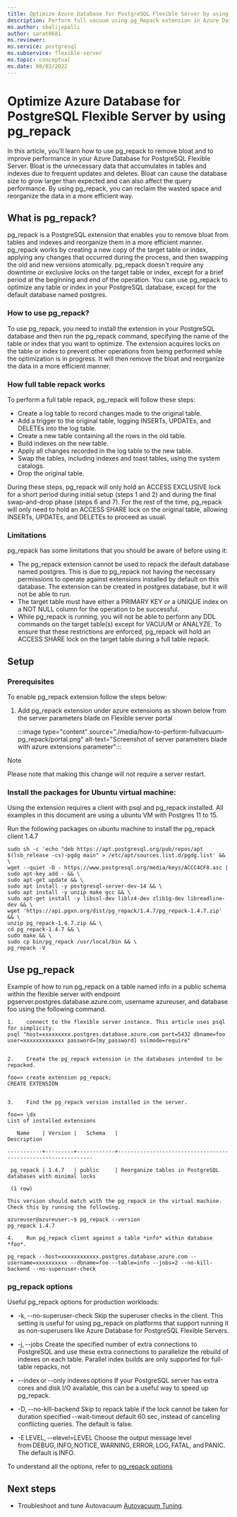 ```yaml
---
title: Optimize Azure Database for PostgreSQL Flexible Server by using pg_repack 
description: Perform full vacuum using pg_Repack extension in Azure Database for PostgreSQL - Flexible Server
ms.author: sbalijepalli
author: sarat0681
ms.reviewer: 
ms.service: postgresql
ms.subservice: flexible-server
ms.topic: conceptual
ms.date: 08/03/2022
---
```


# Optimize Azure Database for PostgreSQL Flexible Server by using pg_repack 

In this article, you'll learn how to use pg_repack to remove bloat and to improve performance in your Azure Database for PostgreSQL Flexible Server. Bloat is the unnecessary data that accumulates in tables and indexes due to frequent updates and deletes. Bloat can cause the database size to grow larger than expected and can also affect the query performance. By using pg_repack, you can reclaim the wasted space and reorganize the data in a more efficient way.

## What is pg_repack? 
pg_repack is a PostgreSQL extension that enables you to remove bloat from tables and indexes and reorganize them in a more efficient manner. pg_repack works by creating a new copy of the target table or index, applying any changes that occurred during the process, and then swapping the old and new versions atomically. pg_repack doesn't require any downtime or exclusive locks on the target table or index, except for a brief period at the beginning and end of the operation. You can use pg_repack to optimize any table or index in your PostgreSQL database, except for the default database named postgres. 

### How to use pg_repack? 
To use pg_repack, you need to install the extension in your PostgreSQL database and then run the pg_repack command, specifying the name of the table or index that you want to optimize. The extension acquires locks on the table or index to prevent other operations from being performed while the optimization is in progress. It will then remove the bloat and reorganize the data in a more efficient manner.

### How full table repack works

To perform a full table repack, pg_repack will follow these steps: 

-    Create a log table to record changes made to the original table.
-    Add a trigger to the original table, logging INSERTs, UPDATEs, and DELETEs into the log table.
-    Create a new table containing all the rows in the old table.
-    Build indexes on the new table.
-    Apply all changes recorded in the log table to the new table.
-    Swap the tables, including indexes and toast tables, using the system catalogs.
-    Drop the original table. 

During these steps, pg_repack will only hold an ACCESS EXCLUSIVE lock for a short period during initial setup (steps 1 and 2) and during the final swap-and-drop phase (steps 6 and 7). For the rest of the time, pg_repack will only need to hold an ACCESS SHARE lock on the original table, allowing INSERTs, UPDATEs, and DELETEs to proceed as usual. 

### Limitations 

pg_repack has some limitations that you should be aware of before using it: 

-    The pg_repack extension cannot be used to repack the default database named postgres. This is due to pg_repack not having the necessary permissions to operate against extensions installed by default on this database. The extension can be created in postgres database, but it will not be able to run.
-    The target table must have either a PRIMARY KEY or a UNIQUE index on a NOT NULL column for the operation to be successful. 
-    While pg_repack is running, you will not be able to perform any DDL commands on the target table(s) except for VACUUM or ANALYZE. To ensure that these restrictions are enforced, pg_repack will hold an ACCESS SHARE lock on the target table during a
     full table repack.

## Setup 

### Prerequisites

To enable pg_repack extension follow the steps below: 

1. Add pg_repack extension under azure extensions as shown below from the server parameters blade on Flexible server portal

   :::image type="content" source="./media/how-to-perform-fullvacuum-pg_repack/portal.png" alt-text="Screenshot of server parameters blade with azure extensions parameter":::

> [!NOTE]
> Please note that making this change will not require a server restart. 


### Install the packages for Ubuntu virtual machine: 
Using the extension requires a client with psql and pg_repack installed. All examples in this document are using a ubuntu VM with Postgres 11 to 15.

Run the following packages on ubuntu machine to install the pg_repack client 1.4.7

```
sudo sh -c 'echo "deb https://apt.postgresql.org/pub/repos/apt $(lsb_release -cs)-pgdg main" > /etc/apt/sources.list.d/pgdg.list' && \ 
wget --quiet -O - https://www.postgresql.org/media/keys/ACCC4CF8.asc | sudo apt-key add - && \ 
sudo apt-get update && \ 
sudo apt install -y postgresql-server-dev-14 && \ 
sudo apt install -y unzip make gcc && \ 
sudo apt-get install -y libssl-dev liblz4-dev zlib1g-dev libreadline-dev && \ 
wget 'https://api.pgxn.org/dist/pg_repack/1.4.7/pg_repack-1.4.7.zip' && \ 
unzip pg_repack-1.4.7.zip && \ 
cd pg_repack-1.4.7 && \ 
sudo make && \ 
sudo cp bin/pg_repack /usr/local/bin && \ 
pg_repack -V 

```
 
## Use pg_repack 
Example of how to run pg_repack on a table named info in a public schema within the flexible server with endpoint pgserver.postgres.database.azure.com, username azureuser, and database foo using the following command.

```
1.    connect to the flexible server instance. This article uses psql for simplicity. 
psql "host=xxxxxxxxx.postgres.database.azure.com port=5432 dbname=foo user=xxxxxxxxxxxxx password=[my_password] sslmode=require" 


2.    Create the pg_repack extension in the databases intended to be repacked. 

foo=> create extension pg_repack; 
CREATE EXTENSION 
 

3.    Find the pg_repack version installed in the server. 

foo=> \dx 
List of installed extensions 

   Name    | Version |   Schema   |                         Description                           

-----------+---------+------------+-------------------------------------------------------------- 

 pg_repack | 1.4.7   | public     | Reorganize tables in PostgreSQL databases with minimal locks 

 (1 row) 

This version should match with the pg_repack in the virtual machine. Check this by running the following. 

azureuser@azureuser:~$ pg_repack --version 
pg_repack 1.4.7 

4.    Run pg_repack client against a table *info* within database *foo*. 
 
pg_repack --host=xxxxxxxxxxxx.postgres.database.azure.com --username=xxxxxxxxxx --dbname=foo --table=info --jobs=2 --no-kill-backend --no-superuser-check 

``` 
### pg_repack options

Useful pg_repack options for production workloads: 

-    -k, --no-superuser-check 
    Skip the superuser checks in the client. This setting is useful for using pg_repack on platforms that support running it as non-superusers like Azure Database for PostgreSQL Flexible Servers. 

-    -j, --jobs 
    Create the specified number of extra connections to PostgreSQL and use these extra connections to parallelize the rebuild of indexes on each table. Parallel index builds are only supported for full-table repacks, not

-    --index or --only indexes options
    If your PostgreSQL server has extra cores and disk I/O available, this can be a useful way to speed up pg_repack. 

-    -D, --no-kill-backend
    Skip to repack table if the lock cannot be taken for duration specified --wait-timeout default 60 sec, instead of canceling conflicting queries. The default is false. 

-    -E LEVEL, --elevel=LEVEL
    Choose the output message level from DEBUG, INFO, NOTICE, WARNING, ERROR, LOG, FATAL, and PANIC. The default is INFO. 

To understand all the options, refer to [pg_repack options](https://reorg.github.io/pg_repack/)


## Next steps

- Troubleshoot and tune Autovacuum [Autovacuum Tuning](./how-to-high-cpu-utilization.md).
